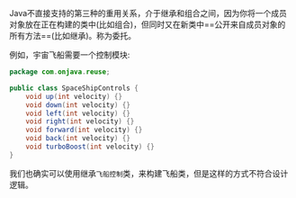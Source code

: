 Java不直接支持的第三种的重用关系，介于继承和组合之间，因为你将一个成员对象放在正在构建的类中(比如组合)，但同时又在新类中==公开来自成员对象的所有方法==(比如继承)。称为委托。

例如，宇宙飞船需要一个控制模块:

```java
package com.onjava.reuse;

public class SpaceShipControls {
    void up(int velocity) {}
    void down(int velocity) {}
    void left(int velocity) {}
    void right(int velocity) {}
    void forward(int velocity) {}
    void back(int velocity) {}
    void turboBoost(int velocity) {}
}
```

我们也确实可以使用继承`飞船控制`类，来构建飞船类，但是这样的方式不符合设计逻辑。
```java

```